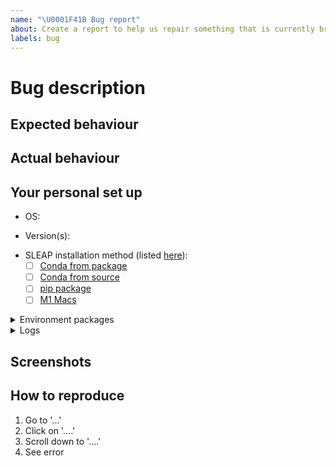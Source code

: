```yaml
---
name: "\U0001F41B Bug report"
about: Create a report to help us repair something that is currently broken
labels: bug
---
```


<!-- Thank you for contributing. These HTML comments will not render in the issue, but you can delete them once you've read them if you prefer! -->

# Bug description

<!-- Use this section to clearly and concisely describe the bug. -->

## Expected behaviour

<!-- Tell us what you thought would happen. -->

## Actual behaviour

<!-- Tell us what actually happens. -->

## Your personal set up

<!--
Tell us a little about the system you're using.
Please include information about how you installed.
 -->

- OS:
<!-- [e.g. ubuntu 20.04, macOS 11.0] -->
- Version(s):
<!-- e.g. [SLEAP v1.2.9, python 3.8] --->
- SLEAP installation method (listed [here](https://sleap.ai/installation.html#)):
  - [ ] [Conda from package](https://sleap.ai/installation.html#conda-package)
  - [ ] [Conda from source](https://sleap.ai/installation.html#conda-from-source)
  - [ ] [pip package](https://sleap.ai/installation.html#pip-package)
  - [ ] [M1 Macs](https://sleap.ai/installation.html#m1-macs)

<details><summary>Environment packages</summary>
<!-- For reproduction, it's useful to have the full environment. For example, the output of `pip freeze` or `conda list` --->

```
# paste output of `pip freeze` or `conda list` here
```

</details>

<details><summary>Logs</summary>
<!--
Please share any applicable terminal logs. optionally share output from sleap-diagnostic
-->

```
# paste relevant logs here, if any
```

</details>

## Screenshots

<!-- Provide any relevant screenshots -->

## How to reproduce

<!-- Use this section to describe the steps that a user would take to experience this bug. eg:-->

1. Go to '...'
2. Click on '....'
3. Scroll down to '....'
4. See error
